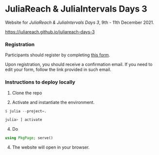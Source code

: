 # JuliaReach & JuliaIntervals Days 3

Website for *JuliaReach & JuliaIntervals Days 3*, 9th - 11th December 2021.

https://juliareach.github.io/juliareach-days-3

### Registration

Participants should register by completing [this form](https://forms.gle/YL3w5dNmQei1UjGV9).

Upon registration, you should receive a confirmation email. If you need to edit your form, follow the link provided in such email.

### Instructions to deploy locally

1. Clone the repo

2. Activate and instantiate the environment.

```julia
$ julia --project=.

julia> ] activate
```

4. Do
```julia
using PkgPage; serve()
```

4. The website will open in your browser.
